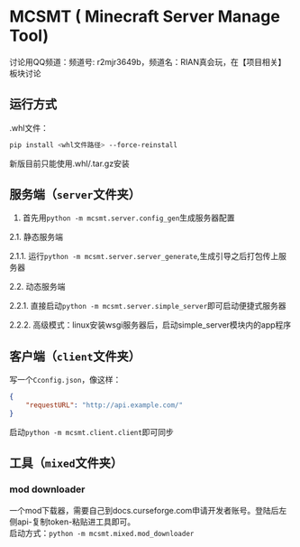 # MCSMT ( Minecraft Server Manage Tool)

讨论用QQ频道：频道号: r2mjr3649b，频道名：RIAN真会玩，在【项目相关】板块讨论

## 运行方式

.whl文件：
```bash
pip install <whl文件路径> --force-reinstall
```
新版目前只能使用.whl/.tar.gz安装

## 服务端（`server`文件夹）

1. 首先用`python -m mcsmt.server.config_gen`生成服务器配置  

2.1. 静态服务端  

2.1.1. 运行`python -m mcsmt.server.server_generate`,生成引导之后打包传上服务器

2.2. 动态服务端  

2.2.1. 直接启动`python -m mcsmt.server.simple_server`即可启动便捷式服务器  

2.2.2. 高级模式：linux安装wsgi服务器后，启动simple_server模块内的app程序  

## 客户端（`client`文件夹）
写一个`Cconfig.json`，像这样：
```json
{
    "requestURL": "http://api.example.com/"
}
```
启动`python -m mcsmt.client.client`即可同步

## 工具（`mixed`文件夹）

### mod downloader

一个mod下载器，需要自己到docs.curseforge.com申请开发者账号。登陆后左侧api-复制token-粘贴进工具即可。  
启动方式：`python -m mcsmt.mixed.mod_downloader`
